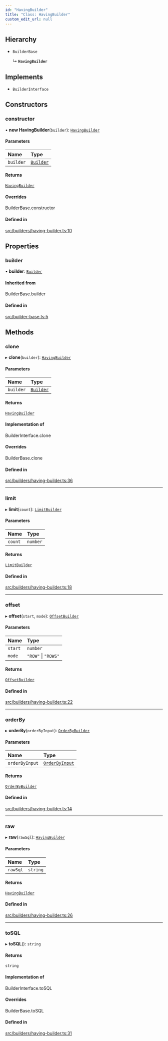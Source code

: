 ```yaml
---
id: "HavingBuilder"
title: "Class: HavingBuilder"
custom_edit_url: null
---
```


## Hierarchy

- `BuilderBase`

  ↳ **`HavingBuilder`**

## Implements

- `BuilderInterface`

## Constructors

### constructor

• **new HavingBuilder**(`builder`): [`HavingBuilder`](HavingBuilder.md)

#### Parameters

| Name | Type |
| :------ | :------ |
| `builder` | [`Builder`](Builder.md) |

#### Returns

[`HavingBuilder`](HavingBuilder.md)

#### Overrides

BuilderBase.constructor

#### Defined in

[src/builders/having-builder.ts:10](https://github.com/alesmenzel/sql-builder/blob/0850cdd/src/builders/having-builder.ts#L10)

## Properties

### builder

• **builder**: [`Builder`](Builder.md)

#### Inherited from

BuilderBase.builder

#### Defined in

[src/builder-base.ts:5](https://github.com/alesmenzel/sql-builder/blob/0850cdd/src/builder-base.ts#L5)

## Methods

### clone

▸ **clone**(`builder`): [`HavingBuilder`](HavingBuilder.md)

#### Parameters

| Name | Type |
| :------ | :------ |
| `builder` | [`Builder`](Builder.md) |

#### Returns

[`HavingBuilder`](HavingBuilder.md)

#### Implementation of

BuilderInterface.clone

#### Overrides

BuilderBase.clone

#### Defined in

[src/builders/having-builder.ts:36](https://github.com/alesmenzel/sql-builder/blob/0850cdd/src/builders/having-builder.ts#L36)

___

### limit

▸ **limit**(`count`): [`LimitBuilder`](LimitBuilder.md)

#### Parameters

| Name | Type |
| :------ | :------ |
| `count` | `number` |

#### Returns

[`LimitBuilder`](LimitBuilder.md)

#### Defined in

[src/builders/having-builder.ts:18](https://github.com/alesmenzel/sql-builder/blob/0850cdd/src/builders/having-builder.ts#L18)

___

### offset

▸ **offset**(`start`, `mode`): [`OffsetBuilder`](OffsetBuilder.md)

#### Parameters

| Name | Type |
| :------ | :------ |
| `start` | `number` |
| `mode` | ``"ROW"`` \| ``"ROWS"`` |

#### Returns

[`OffsetBuilder`](OffsetBuilder.md)

#### Defined in

[src/builders/having-builder.ts:22](https://github.com/alesmenzel/sql-builder/blob/0850cdd/src/builders/having-builder.ts#L22)

___

### orderBy

▸ **orderBy**(`orderByInput`): [`OrderByBuilder`](OrderByBuilder.md)

#### Parameters

| Name | Type |
| :------ | :------ |
| `orderByInput` | [`OrderByInput`](../modules.md#orderbyinput) |

#### Returns

[`OrderByBuilder`](OrderByBuilder.md)

#### Defined in

[src/builders/having-builder.ts:14](https://github.com/alesmenzel/sql-builder/blob/0850cdd/src/builders/having-builder.ts#L14)

___

### raw

▸ **raw**(`rawSql`): [`HavingBuilder`](HavingBuilder.md)

#### Parameters

| Name | Type |
| :------ | :------ |
| `rawSql` | `string` |

#### Returns

[`HavingBuilder`](HavingBuilder.md)

#### Defined in

[src/builders/having-builder.ts:26](https://github.com/alesmenzel/sql-builder/blob/0850cdd/src/builders/having-builder.ts#L26)

___

### toSQL

▸ **toSQL**(): `string`

#### Returns

`string`

#### Implementation of

BuilderInterface.toSQL

#### Overrides

BuilderBase.toSQL

#### Defined in

[src/builders/having-builder.ts:31](https://github.com/alesmenzel/sql-builder/blob/0850cdd/src/builders/having-builder.ts#L31)
